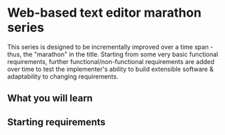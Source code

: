 # Web-based text editor marathon series

This series is designed to be incrementally improved over a time span - thus, the "marathon" in the title. Starting from some very basic functional requirements, further functional/non-functional requirements are added over time to test the implementer's ability to build extensible software & adaptability to changing requirements.

## What you will learn

## Starting requirements

